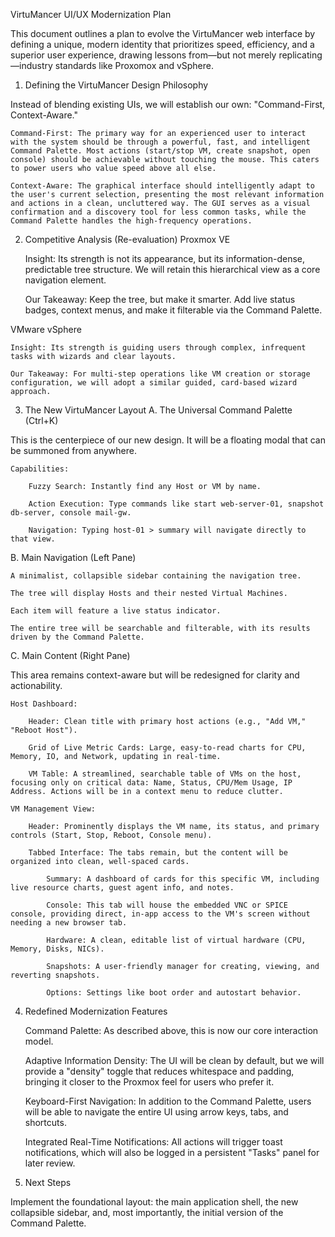 VirtuMancer UI/UX Modernization Plan

This document outlines a plan to evolve the VirtuMancer web interface by defining a unique, modern identity that prioritizes speed, efficiency, and a superior user experience, drawing lessons from—but not merely replicating—industry standards like Proxomox and vSphere.
1. Defining the VirtuMancer Design Philosophy

Instead of blending existing UIs, we will establish our own: "Command-First, Context-Aware."

    Command-First: The primary way for an experienced user to interact with the system should be through a powerful, fast, and intelligent Command Palette. Most actions (start/stop VM, create snapshot, open console) should be achievable without touching the mouse. This caters to power users who value speed above all else.

    Context-Aware: The graphical interface should intelligently adapt to the user's current selection, presenting the most relevant information and actions in a clean, uncluttered way. The GUI serves as a visual confirmation and a discovery tool for less common tasks, while the Command Palette handles the high-frequency operations.

2. Competitive Analysis (Re-evaluation)
Proxmox VE

    Insight: Its strength is not its appearance, but its information-dense, predictable tree structure. We will retain this hierarchical view as a core navigation element.

    Our Takeaway: Keep the tree, but make it smarter. Add live status badges, context menus, and make it filterable via the Command Palette.

VMware vSphere

    Insight: Its strength is guiding users through complex, infrequent tasks with wizards and clear layouts.

    Our Takeaway: For multi-step operations like VM creation or storage configuration, we will adopt a similar guided, card-based wizard approach.

3. The New VirtuMancer Layout
A. The Universal Command Palette (Ctrl+K)

This is the centerpiece of our new design. It will be a floating modal that can be summoned from anywhere.

    Capabilities:

        Fuzzy Search: Instantly find any Host or VM by name.

        Action Execution: Type commands like start web-server-01, snapshot db-server, console mail-gw.

        Navigation: Typing host-01 > summary will navigate directly to that view.

B. Main Navigation (Left Pane)

    A minimalist, collapsible sidebar containing the navigation tree.

    The tree will display Hosts and their nested Virtual Machines.

    Each item will feature a live status indicator.

    The entire tree will be searchable and filterable, with its results driven by the Command Palette.

C. Main Content (Right Pane)

This area remains context-aware but will be redesigned for clarity and actionability.

    Host Dashboard:

        Header: Clean title with primary host actions (e.g., "Add VM," "Reboot Host").

        Grid of Live Metric Cards: Large, easy-to-read charts for CPU, Memory, IO, and Network, updating in real-time.

        VM Table: A streamlined, searchable table of VMs on the host, focusing only on critical data: Name, Status, CPU/Mem Usage, IP Address. Actions will be in a context menu to reduce clutter.

    VM Management View:

        Header: Prominently displays the VM name, its status, and primary controls (Start, Stop, Reboot, Console menu).

        Tabbed Interface: The tabs remain, but the content will be organized into clean, well-spaced cards.

            Summary: A dashboard of cards for this specific VM, including live resource charts, guest agent info, and notes.

            Console: This tab will house the embedded VNC or SPICE console, providing direct, in-app access to the VM's screen without needing a new browser tab.

            Hardware: A clean, editable list of virtual hardware (CPU, Memory, Disks, NICs).

            Snapshots: A user-friendly manager for creating, viewing, and reverting snapshots.

            Options: Settings like boot order and autostart behavior.

4. Redefined Modernization Features

    Command Palette: As described above, this is now our core interaction model.

    Adaptive Information Density: The UI will be clean by default, but we will provide a "density" toggle that reduces whitespace and padding, bringing it closer to the Proxmox feel for users who prefer it.

    Keyboard-First Navigation: In addition to the Command Palette, users will be able to navigate the entire UI using arrow keys, tabs, and shortcuts.

    Integrated Real-Time Notifications: All actions will trigger toast notifications, which will also be logged in a persistent "Tasks" panel for later review.

5. Next Steps

Implement the foundational layout: the main application shell, the new collapsible sidebar, and, most importantly, the initial version of the Command Palette.
